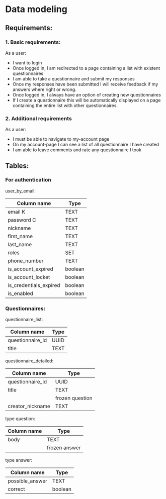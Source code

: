 # Data modeling

## Requirements:

### 1. Basic requirements:
As a user:
- I want to login 
- Once logged in, I am redirected to a page containing a list with existent questionnaires 
- I am able to take a questionnaire and submit my responses
- Once my responses have been submitted I will receive feedback if my answers where right or wrong.
- Once logged in, I always have an option of creating new questionnaires 
- If I create a questionnaire this will be automatically displayed on a page containing the entire list with other questionnaires. 

### 2. Additional requirements
As a user:
- I must be able to navigate to my-account page
- On my account-page I can see a list of all questionnaire I have created
- I am able to leave comments and rate any questionnaire I took

## Tables:

### For authentication

user_by_email:

Column name              | Type
------------             | -------------
email       K            | TEXT
password    C            | TEXT
nickname                 | TEXT
first_name               | TEXT
last_name                | TEXT
roles                    | SET
phone_number             | TEXT
is_account_expired       | boolean
is_account_locket        | boolean
is_credentials_expired   | boolean
is_enabled               | boolean

### Questionnaires:

questionnaire_list:

Column name              | Type
------------             | -------------
questionnaire_id         | UUID
title                    | TEXT


questionnaire_detailed:

Column name              | Type
------------             | -------------
questionnaire_id         | UUID
title                    | TEXT
<questions>              | frozen question
creator_nickname         | TEXT

type question:

Column name              | Type
------------             | -------------
body                     | TEXT
<answers>                | frozen answer

type answer:

Column name              | Type
------------             | -------------
possible_answer          | TEXT
correct                  | boolean
